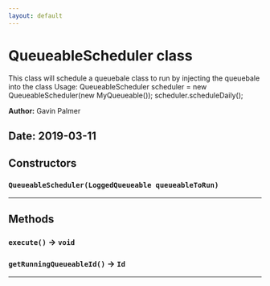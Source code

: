 ```yaml
---
layout: default
---
```

# QueueableScheduler class

This class will schedule a queuebale class to run by injecting the queuebale into the class Usage: QueueableScheduler scheduler = new QueueableScheduler(new MyQueueable()); scheduler.scheduleDaily();


**Author:** Gavin Palmer

**Date:** 2019-03-11
---
## Constructors
### `QueueableScheduler(LoggedQueueable queueableToRun)`
---
## Methods
### `execute()` → `void`
### `getRunningQueueableId()` → `Id`
---
